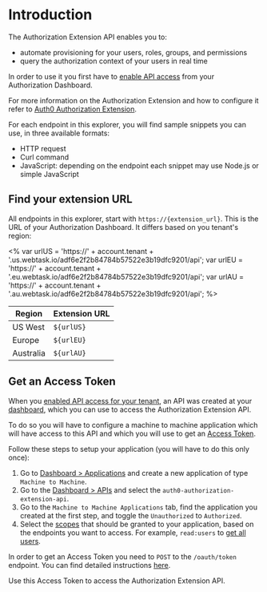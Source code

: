 # Introduction

The Authorization Extension API enables you to:

- automate provisioning for your users, roles, groups, and permissions
- query the authorization context of your users in real time

In order to use it you first have to [enable API access](/extensions/authorization-extension/v2#enable-api-access) from your Authorization Dashboard.

For more information on the Authorization Extension and how to configure it refer to [Auth0 Authorization Extension](/extensions/authorization-extension).

For each endpoint in this explorer, you will find sample snippets you can use, in three available formats:

- HTTP request
- Curl command
- JavaScript: depending on the endpoint each snippet may use Node.js or simple JavaScript

## Find your extension URL

All endpoints in this explorer, start with `https://{extension_url}`. This is the URL of your Authorization Dashboard. It differs based on you tenant's region:

<%
  var urlUS = 'https://' + account.tenant + '.us.webtask.io/adf6e2f2b84784b57522e3b19dfc9201/api';
  var urlEU = 'https://' + account.tenant + '.eu.webtask.io/adf6e2f2b84784b57522e3b19dfc9201/api';
  var urlAU = 'https://' + account.tenant + '.au.webtask.io/adf6e2f2b84784b57522e3b19dfc9201/api';
%>

| Region | Extension URL |
|--------|---------------|
| US West | `${urlUS}` |
| Europe | `${urlEU}` |
| Australia | `${urlAU}` |

## Get an Access Token

When you [enabled API access for your tenant](/extensions/authorization-extension/v2#enable-api-access), an API was created at your [dashboard](${manage_url}), which you can use to access the Authorization Extension API.

To do so you will have to configure a machine to machine application which will have access to this API and which you will use to get an [Access Token](/tokens/access-token).

Follow these steps to setup your application (you will have to do this only once):

1. Go to [Dashboard > Applications](${manage_url}/#/applications) and create a new application of type `Machine to Machine`.
2. Go to the [Dashboard > APIs](${manage_url}/#/apis) and select the `auth0-authorization-extension-api`.
3. Go to the `Machine to Machine Applications` tab, find the application you created at the first step, and toggle the `Unauthorized` to `Authorized`.
4. Select the [scopes](/scopes#api-scopes) that should be granted to your application, based on the endpoints you want to access. For example, `read:users` to [get all users](#get-all-users).

In order to get an Access Token you need to `POST` to the `/oauth/token` endpoint. You can find detailed instructions [here](/api-auth/tutorials/client-credentials#ask-for-a-token).

Use this Access Token to access the Authorization Extension API.
